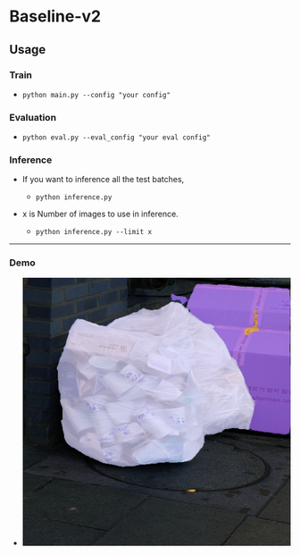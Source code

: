 Baseline-v2
===
## Usage
### Train
- `python main.py --config "your config"`

### Evaluation
- `python eval.py --eval_config "your eval config"`

### Inference
- If you want to inference all the test batches,
    - `python inference.py`

- x is Number of images to use in inference.
    - `python inference.py --limit x`
---
### Demo
- ![demo](./prediction/PAN/29.jpg) 

